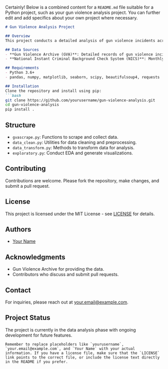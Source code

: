 Certainly! Below is a combined content for a `README.md` file suitable for a Python project, such as your gun violence analysis project. You can further edit and add specifics about your own project where necessary.

```markdown
# Gun Violence Analysis Project

## Overview
This project conducts a detailed analysis of gun violence incidents across the United States and examines their correlation with firearm background checks, aiming to unearth patterns and inform policy decisions.

## Data Sources
- **Gun Violence Archive (GVA)**: Detailed records of gun violence incidents.
- **National Instant Criminal Background Check System (NICS)**: Monthly data on firearm background checks.

## Requirements
- Python 3.6+
- pandas, numpy, matplotlib, seaborn, scipy, beautifulsoup4, requests

## Installation
Clone the repository and install using pip:
```bash
git clone https://github.com/yourusername/gun-violence-analysis.git
cd gun-violence-analysis
pip install .
```

## Structure
- `gvascrape.py`: Functions to scrape and collect data.
- `data_clean.py`: Utilities for data cleaning and preprocessing.
- `data_transform.py`: Methods to transform data for analysis.
- `exploratory.py`: Conduct EDA and generate visualizations.

## Contributing
Contributions are welcome. Please fork the repository, make changes, and submit a pull request.

## License
This project is licensed under the MIT License - see [LICENSE](LICENSE.md) for details.

## Authors
- [Your Name](https://github.com/yourusername)

## Acknowledgments
- Gun Violence Archive for providing the data.
- Contributors who discuss and submit pull requests.

## Contact
For inquiries, please reach out at [your.email@example.com](mailto:your.email@example.com).

## Project Status
The project is currently in the data analysis phase with ongoing development for future features.

```
Remember to replace placeholders like `yourusername`, `your.email@example.com`, and `Your Name` with your actual information. If you have a license file, make sure that the `LICENSE` link points to the correct file, or include the license text directly in the README if you prefer.